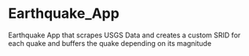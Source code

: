 # Earthquake_App
Earthquake App that scrapes USGS Data and creates a custom SRID for each quake and buffers the quake depending on its magnitude
